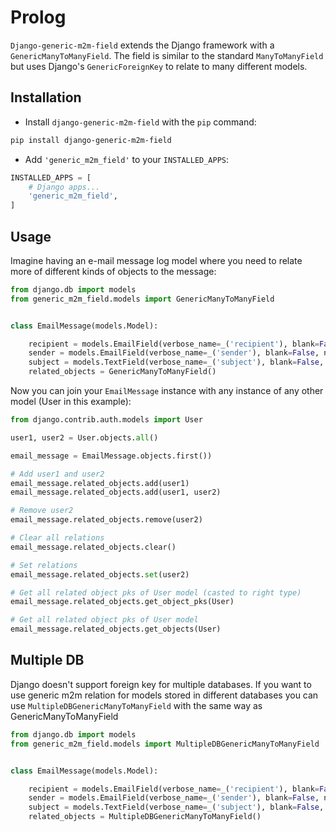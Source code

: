 Prolog
======

`Django-generic-m2m-field` extends the Django framework with a `GenericManyToManyField`. The field is similar to the standard `ManyToManyField` but uses Django's `GenericForeignKey` to relate to many different models.

Installation
------------

- Install `django-generic-m2m-field` with the `pip` command:

```bash
pip install django-generic-m2m-field
```

- Add `'generic_m2m_field'` to your `INSTALLED_APPS`:

```python
INSTALLED_APPS = [
    # Django apps...
    'generic_m2m_field',
]
```

Usage
-----
Imagine having an e-mail message log model where you need to relate more of different kinds of objects to the message:

```python
from django.db import models
from generic_m2m_field.models import GenericManyToManyField


class EmailMessage(models.Model):

    recipient = models.EmailField(verbose_name=_('recipient'), blank=False, null=False)
    sender = models.EmailField(verbose_name=_('sender'), blank=False, null=False)
    subject = models.TextField(verbose_name=_('subject'), blank=False, null=False)
    related_objects = GenericManyToManyField()

```

Now you can join your `EmailMessage` instance with any instance of any other model (User in this example):


```python
from django.contrib.auth.models import User

user1, user2 = User.objects.all()

email_message = EmailMessage.objects.first())

# Add user1 and user2
email_message.related_objects.add(user1)
email_message.related_objects.add(user1, user2)

# Remove user2
email_message.related_objects.remove(user2)

# Clear all relations
email_message.related_objects.clear()

# Set relations
email_message.related_objects.set(user2)

# Get all related object pks of User model (casted to right type)
email_message.related_objects.get_object_pks(User)

# Get all related object pks of User model
email_message.related_objects.get_objects(User)

```

Multiple DB
-----------

Django doesn't support foreign key for multiple databases. If you want to use generic m2m relation for models stored in different databases you can use ``MultipleDBGenericManyToManyField`` with the same way as GenericManyToManyField


```python
from django.db import models
from generic_m2m_field.models import MultipleDBGenericManyToManyField


class EmailMessage(models.Model):

    recipient = models.EmailField(verbose_name=_('recipient'), blank=False, null=False)
    sender = models.EmailField(verbose_name=_('sender'), blank=False, null=False)
    subject = models.TextField(verbose_name=_('subject'), blank=False, null=False)
    related_objects = MultipleDBGenericManyToManyField()

```
